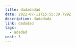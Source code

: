 ```yaml
---
title: dadadadad
date: 2022-07-11T15:55:39.799Z
description: dadadada
link: dadadad
tags:
  - adadad
cost: 3
---
```

